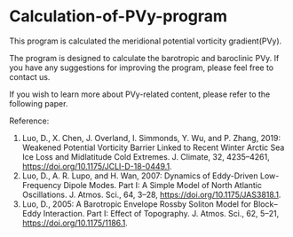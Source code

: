# Calculation-of-PVy-program
This program is calculated the meridional potential vorticity gradient(PVy).

The program is designed to calculate the barotropic and baroclinic PVy. If you have any suggestions for improving the program, please feel free to contact us.

If you wish to learn more about PVy-related content, please refer to the following paper.

Reference:
1. Luo, D., X. Chen, J. Overland, I. Simmonds, Y. Wu, and P. Zhang, 2019: Weakened Potential Vorticity Barrier Linked to Recent Winter Arctic Sea Ice Loss and Midlatitude Cold Extremes. J. Climate, 32, 4235–4261, https://doi.org/10.1175/JCLI-D-18-0449.1.
2. Luo, D., A. R. Lupo, and H. Wan, 2007: Dynamics of Eddy-Driven Low-Frequency Dipole Modes. Part I: A Simple Model of North Atlantic Oscillations. J. Atmos. Sci., 64, 3–28, https://doi.org/10.1175/JAS3818.1.
3. Luo, D., 2005: A Barotropic Envelope Rossby Soliton Model for Block–Eddy Interaction. Part I: Effect of Topography. J. Atmos. Sci., 62, 5–21, https://doi.org/10.1175/1186.1.
